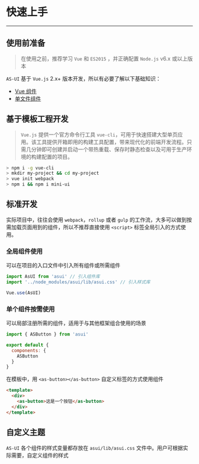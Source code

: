 
# 快速上手

----

## 使用前准备

> 在使用之前，推荐学习 `Vue` 和 `ES2015` ，并正确配置 `Node.js` v6.x 或以上版本

`AS-UI` 基于 `Vue.js` 2.x+ 版本开发，所以有必要了解以下基础知识：
- [Vue 组件](https://cn.vuejs.org/v2/guide/components.html)
- [单文件组件](https://cn.vuejs.org/v2/guide/single-file-components.html)

## 基于模板工程开发

> `Vue.js` 提供一个官方命令行工具 `vue-cli`，可用于快速搭建大型单页应用。该工具提供开箱即用的构建工具配置，带来现代化的前端开发流程。只需几分钟即可创建并启动一个带热重载、保存时静态检查以及可用于生产环境的构建配置的项目。

```bash
> npm i -g vue-cli
> mkdir my-project && cd my-project
> vue init webpack
> npm i && npm i mini-ui
```

## 标准开发

实际项目中，往往会使用 `webpack`，`rollup` 或者 `gulp` 的工作流，大多可以做到按需加载页面用到的组件，所以不推荐直接使用 `<script>` 标签全局引入的方式使用。

### 全局组件使用

可以在项目的入口文件中引入所有组件或所需组件

```js
import AsUI from 'asui' // 引入组件库
import '../node_modules/asui/lib/asui.css' // 引入样式库

Vue.use(AsUI)
```

### 单个组件按需使用

可以局部注册所需的组件，适用于与其他框架组合使用的场景

```js
import { ASButton } from 'asui'

export default {
  components: {
    ASButton
  }
}
```

在模板中，用 `<as-button></as-button>` 自定义标签的方式使用组件

```html
<template>
  <div>
    <as-button>这是一个按钮</as-button>
  </div>
</template>
```

## 自定义主题

`AS-UI` 各个组件的样式变量都存放在 `asui/lib/asui.css` 文件中。用户可根据实际需要，自定义组件的样式
